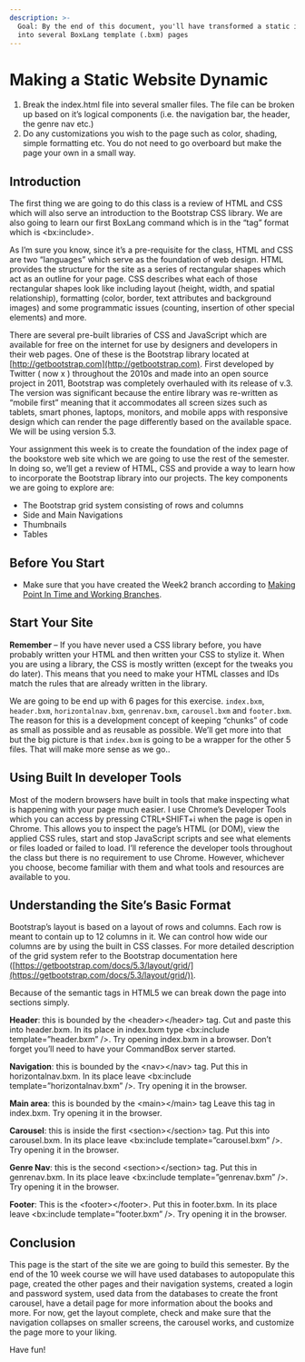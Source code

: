 ```yaml
---
description: >-
  Goal: By the end of this document, you'll have transformed a static index.html
  into several BoxLang template (.bxm) pages
---
```


# Making a Static Website Dynamic

1. Break the index.html file into several smaller files. The file can be broken up based on it’s logical components (i.e. the navigation bar, the header, the genre nav etc.)
2. Do any customizations you wish to the page such as color, shading, simple formatting etc. You do not need to go overboard but make the page your own in a small way.

## Introduction

The first thing we are going to do this class is a review of HTML and CSS which will also serve an introduction to the Bootstrap CSS library. We are also going to learn our first BoxLang command which is in the “tag” format which is \<bx:include>.

As I’m sure you know, since it’s a pre-requisite for the class, HTML and CSS are two “languages” which serve as the foundation of web design. HTML provides the structure for the site as a series of rectangular shapes which act as an outline for your page. CSS describes what each of those rectangular shapes look like including layout (height, width, and spatial relationship), formatting (color, border, text attributes and background images) and some programmatic issues (counting, insertion of other special elements) and more.

There are several pre-built libraries of CSS and JavaScript which are available for free on the internet for use by designers and developers in their web pages. One of these is the Bootstrap library located at [http://getbootstrap.com](http://getbootstrap.com). First developed by Twitter ( now x )  throughout the 2010s and made into an open source project in 2011, Bootstrap was completely overhauled with its release of v.3. The version was significant because the entire library was re-written as “mobile first” meaning that it accommodates all screen sizes such as tablets, smart phones, laptops, monitors, and mobile apps with responsive design which can render the page differently based on the available space. We will be using version 5.3.

Your assignment this week is to create the foundation of the index page of the bookstore web site which we are going to use the rest of the semester. In doing so, we’ll get a review of HTML, CSS and provide a way to learn how to incorporate the Bootstrap library into our projects. The key components we are going to explore are:

* The Bootstrap grid system consisting of rows and columns
* Side and Main Navigations
* Thumbnails
* Tables

## Before You Start

* Make sure that you have created the Week2 branch according to [Making Point In Time and Working Branches](making-point-of-time-and-working-branches.md).&#x20;

## Start Your Site

**Remember** – If you have never used a CSS library before, you have probably written your HTML and then written your CSS to stylize it. When you are using a library, the CSS is mostly written (except for the tweaks you do later). This means that you need to make your HTML classes and IDs match the rules that are already written in the library.

We are going to be end up with 6 pages for this exercise. `index.bxm`, `header.bxm`, `horizontalnav.bxm`, `genrenav.bxm`, `carousel.bxm` and `footer.bxm`. The reason for this is a development concept of keeping “chunks” of code as small as possible and as reusable as possible. We’ll get more into that but the big picture is that `index.bxm` is going to be a wrapper for the other 5 files. That will make more sense as we go..

## Using Built In developer Tools

Most of the modern browsers have built in tools that make inspecting what is happening with your page much easier. I use Chrome’s Developer Tools which you can access by pressing CTRL+SHIFT+i when the page is open in Chrome. This allows you to inspect the page’s HTML (or DOM), view the applied CSS rules, start and stop JavaScript scripts and see what elements or files loaded or failed to load. I’ll reference the developer tools throughout the class but there is no requirement to use Chrome. However, whichever you choose, become familiar with them and what tools and resources are available to you.

## Understanding the Site’s Basic Format

Bootstrap’s layout is based on a layout of rows and columns. Each row is meant to contain up to 12 columns in it. We can control how wide our columns are by using the built in CSS classes. For more detailed description of the grid system refer to the Bootstrap documentation here ([https://getbootstrap.com/docs/5.3/layout/grid/](https://getbootstrap.com/docs/5.3/layout/grid/)).

Because of the semantic tags in HTML5 we can break down the page into sections simply.

**Header**: this is bounded by the \<header>\</header> tag. Cut and paste this into header.bxm. In its place in index.bxm type \<bx:include template=”header.bxm” />. Try opening index.bxm in a browser. Don’t forget you’ll need to have your CommandBox server started.

**Navigation**: this is bounded by the \<nav>\</nav> tag. Put this in horizontalnav.bxm. In its place leave \<bx:include template=”horizontalnav.bxm” />. Try opening it in the browser.

**Main area**: this is bounded by the \<main>\</main> tag Leave this tag in index.bxm. Try opening it in the browser.

**Carousel**: this is inside the first \<section>\</section> tag. Put this into carousel.bxm. In its place leave \<bx:include template=”carousel.bxm” />. Try opening it in the browser.

**Genre Nav**: this is the second \<section>\</section> tag. Put this in genrenav.bxm. In its place leave \<bx:include template=”genrenav.bxm” />. Try opening it in the browser.

**Footer**: This is the \<footer>\</footer>. Put this in footer.bxm. In its place leave \<bx:include template=”footer.bxm” />. Try opening it in the browser.

## Conclusion

This page is the start of the site we are going to build this semester. By the end of the 10 week course we will have used databases to autopopulate this page, created the other pages and their navigation systems, created a login and password system, used data from the databases to create the front carousel, have a detail page for more information about the books and more. For now, get the layout complete, check and make sure that the navigation collapses on smaller screens, the carousel works, and customize the page more to your liking.

Have fun!
